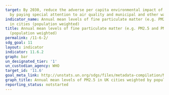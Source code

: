 ```yaml
---
target: By 2030, reduce the adverse per capita environmental impact of cities, including
  by paying special attention to air quality and municipal and other waste management.
indicator_name: Annual mean levels of fine particulate matter (e.g. PM2.5 and PM10)
  in cities (population weighted)
title: Annual mean levels of fine particulate matter (e.g. PM2.5 and PM10) in cities
  (population weighted)
permalink: /11-6-2/
sdg_goal: 11
layout: indicator
indicator: 11.6.2
graph: bar
un_designated_tier: '1'
un_custodian_agency: WHO
target_id: '11.6'
goal_meta_link: http://unstats.un.org/sdgs/files/metadata-compilation/Metadata-Goal-11.pdf
graph_title: Annual mean levels of PM2.5 in UK cities weighted by population
reporting_status: notstarted
---
```

